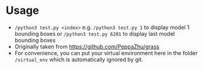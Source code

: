 # Usage

- `/python3 test.py <index>` e.g. `/python3 test.py 1` to display model 1 bounding boxes or `/python3 test.py 6201` to display last model bounding boxes
- Originally taken from https://github.com/PeppaZhu/grass
- For convenience, you can put your virtual environment here in the folder `/virtual_env` which is automatically ignored by git.